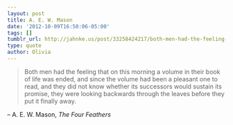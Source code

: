 ```yaml
---
layout: post
title: A. E. W. Mason
date: '2012-10-09T16:50:06-05:00'
tags: []
tumblr_url: http://jahnke.us/post/33258424217/both-men-had-the-feeling-that-on-this-morning-a
type: quote
author: Olivia
---
```


> Both men had the feeling that on this morning a volume in their book of life was ended, and since the volume had been a pleasant one to read, and they did not know whether its successors would sustain its promise, they were looking backwards through the leaves before they put it finally away.

– A. E. W. Mason, *The Four Feathers*
